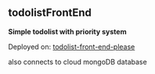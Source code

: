 ## todolistFrontEnd
**Simple todolist with priority system**

Deployed on: [todolist-front-end-please](https://todolist-front-end-please.herokuapp.com) 

also connects to cloud mongoDB database
